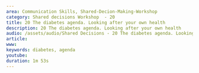 ```yaml
---
area: Communication Skills, Shared-Decion-Making-Workshop
category: Shared decisions Workshop  - 20
title: 20 The diabetes agenda. Looking after your own health
description: 20 The diabetes agenda. Looking after your own health
audio: /assets/audio/Shared Decisions - 20 The diabetes agenda. Looking after your own health. Dave Tomson - MQ.mp3
article: 
www: 
keywords: diabetes, agenda
youtube: 
duration: 1m 53s
--- 
```

